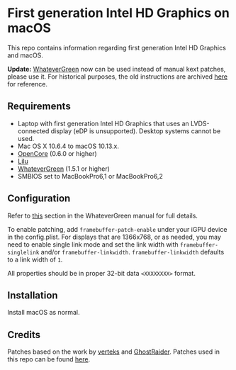 
# First generation Intel HD Graphics on macOS
This repo contains information regarding first generation Intel HD Graphics and macOS.  

**Update:** [WhateverGreen](https://github.com/acidanthera/WhateverGreen) now can be used instead of
manual kext patches, please use it. For historical purposes, the old instructions are archived [here](README-oldway.md) for reference.  

## Requirements
* Laptop with first generation Intel HD Graphics that uses an LVDS-connected display (eDP is unsupported). Desktop systems cannot be used.  
* Mac OS X 10.6.4 to macOS 10.13.x.
* [OpenCore](https://github.com/acidanthera/OpenCorePkg) (0.6.0 or higher)
* [Lilu](https://github.com/acidanthera/Lilu)
* [WhateverGreen](https://github.com/acidanthera/WhateverGreen) (1.5.1 or higher)
* SMBIOS set to MacBookPro6,1 or MacBookPro6,2

## Configuration
Refer to [this](https://github.com/acidanthera/WhateverGreen/blob/master/Manual/FAQ.IntelHD.en.md#intel-hd-graphics-first-generation--ironlake-arrandale-processors) section
in the WhateverGreen manual for full details.  

To enable patching, add `framebuffer-patch-enable` under your iGPU device in the config.plist. For displays that are
1366x768, or as needed, you may need to enable single link mode and set the link width with `framebuffer-singlelink` and/or `framebuffer-linkwidth`.
`framebuffer-linkwidth` defaults to a link width of `1`.

All properties should be in proper 32-bit data `<XXXXXXXX>` format.

## Installation
Install macOS as normal.

## Credits
Patches based on the work by [verteks](https://www.insanelymac.com/forum/topic/286879-appleintelhdgraphicsfb-fixed-sl-1068)
and [GhostRaider](https://www.insanelymac.com/forum/topic/286092-guide-1st-generation-intel-hd-graphics-qeci). Patches used in this repo can be found [here](Patches.md).
